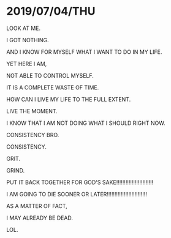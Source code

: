 
# 2019/07/04/THU

LOOK AT ME.

I GOT NOTHING.

AND I KNOW FOR MYSELF WHAT I WANT TO DO IN MY LIFE.

YET HERE I AM,

NOT ABLE TO CONTROL MYSELF.

IT IS A COMPLETE WASTE OF TIME.

HOW CAN I LIVE MY LIFE TO THE FULL EXTENT.

LIVE THE MOMENT.

I KNOW THAT I AM NOT DOING WHAT I SHOULD RIGHT NOW.

CONSISTENCY BRO.

CONSISTENCY.

GRIT.

GRIND.

PUT IT BACK TOGETHER FOR GOD'S SAKE!!!!!!!!!!!!!!!!!!!!!!!!

I AM GOING TO DIE SOONER OR LATER!!!!!!!!!!!!!!!!!!!!!!!!!!

AS A MATTER OF FACT,

I MAY ALREADY BE DEAD.

LOL.
